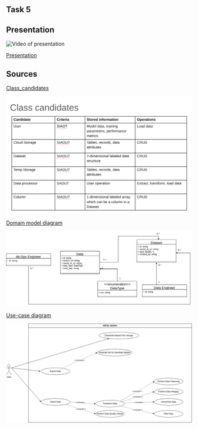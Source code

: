## Task 5


## Presentation

![Video of presentation](https://drive.google.com/file/d/1H0gPB5rnI121EpBYOFPsXXLhuryPJY9f/view?usp=drive_link) </br>

[Presentation](https://github.com/abrosov-sergey/Micro-SD/blob/main/task5/_Micro%20SD%2C%20mETaL%2C%20task%205.pdf) </br>


## Sources

[Class_candidates](https://github.com/abrosov-sergey/Micro-SD/blob/main/task5/Class_candidates.xlsx) </br>

![](https://github.com/abrosov-sergey/Micro-SD/blob/main/task5/Class_candidates.png) </br>

[Domain model diagram](https://drive.google.com/file/d/1DAlZK-7jJq0N8UcUMmgkZN5GeMX-Krzb/view) </br>

![](https://github.com/abrosov-sergey/Micro-SD/blob/main/task5/domain_model_diagram.png) </br>

[Use-case diagram](https://drive.google.com/file/d/1DAlZK-7jJq0N8UcUMmgkZN5GeMX-Krzb/view) </br>

![](https://github.com/abrosov-sergey/Micro-SD/blob/main/task5/use_case.png) </br>
